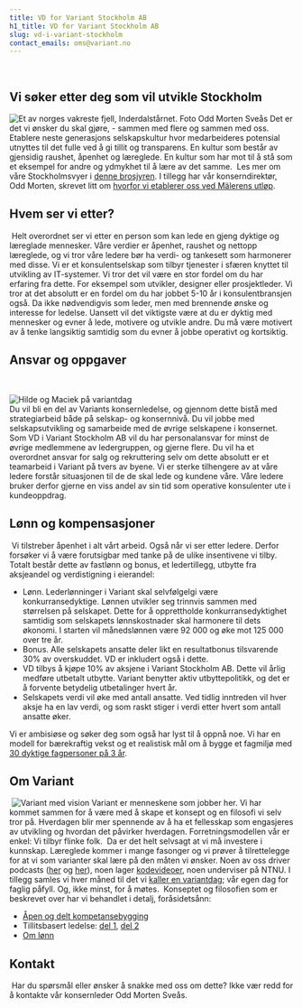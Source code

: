 ```yaml
---
title: VD for Variant Stockholm AB
h1_title: VD for Variant Stockholm AB
slug: vd-i-variant-stockholm
contact_emails: oms@variant.no
---
```


​​
​

## Vi søker etter deg som vil utvikle Stockholm

![Et av norges vakreste fjell, Inderdalstårnet. Foto Odd Morten Sveås](/images/innerdalstarnet.svg)
Det er det vi ønsker du skal gjøre, - sammen med flere og sammen med oss. Etablere neste generasjons selskapskultur hvor medarbeideres potensial utnyttes til det fulle ved å gi tillit og transparens. En kultur som består av gjensidig raushet, åpenhet og læreglede. En kultur som har mot til å stå som et eksempel for andre og ydmykhet til å lære av det samme.
​
Les mer om våre Stockholmsvyer i [denne brosjyren](https://variant.se/vyer). I tillegg har vår konserndirektør, Odd Morten, skrevet litt om [hvorfor vi etablerer oss ved Mälerens utløp](https://blog.variant.no/hej-stockholm-ebf1309eb32a).
​

## Hvem ser vi etter?

​
Helt overordnet ser vi etter en person som kan lede en gjeng dyktige og læreglade mennesker. Våre verdier er åpenhet, raushet og nettopp læreglede, og vi tror våre ledere bør ha verdi- og tankesett som harmonerer med disse.
Vi er et konsulentselskap som tilbyr tjenester i sfæren knyttet til utvikling av IT-systemer. Vi tror det vil være en stor fordel om du har erfaring fra dette. For eksempel som utvikler, designer eller prosjektleder. Vi tror at det absolutt er en fordel om du har jobbet 5-10 år i konsulentbransjen også. Da ikke nødvendigvis som leder, men med brennende ønske og interesse for ledelse. Uansett vil det viktigste være at du er dyktig med mennesker og evner å lede, motivere og utvikle andre. Du må være motivert av å tenke langsiktig samtidig som du evner å jobbe operativt og kortsiktig.
​

## Ansvar og oppgaver

​

<div class="left blob1"><img alt="Hilde og Maciek på variantdag" src="/images/hilde-maciek.png"/></div>
​
Du vil bli en del av Variants konsernledelse, og gjennom dette bistå med strategiarbeid både på selskap- og konsernnivå. Du vil jobbe med selskapsutvikling og samarbeide med de øvrige selskapene i konsernet.
Som VD i Variant Stockholm AB vil du har personalansvar for minst de øvrige medlemmene av ledergruppen, og gjerne flere. Du vil ha et overordnet ansvar for salg og rekruttering selv om dette absolutt er et teamarbeid i Variant på tvers av byene.
Vi er sterke tilhengere av at våre ledere forstår situasjonen til de de skal lede og kundene våre. Våre ledere bruker derfor gjerne en viss andel av sin tid som operative konsulenter ute i kundeoppdrag.

## Lønn og kompensasjoner

​
Vi tilstreber åpenhet i alt vårt arbeid. Også når vi ser etter ledere. Derfor forsøker vi å være forutsigbar med tanke på de ulike insentivene vi tilby. Totalt består dette av fastlønn og bonus, et ledertillegg, utbytte fra aksjeandel og verdistigning i eierandel:
​

- Lønn. Lederlønninger i Variant skal selvfølgelgi være konkurransedyktige. Lønnen utvikler seg trinnvis sammen med størrelsen på selskapet. Dette for å opprettholde konkurransedyktighet samtidig som selskapets lønnskostnader skal harmonere til dets økonomi. I starten vil månedslønnen være 92 000 og øke mot 125 000 over tre år.
- Bonus. Alle selskapets ansatte deler likt en resultatbonus tilsvarende 30% av overskuddet. VD er inkludert også i dette.
- VD tilbys å kjøpe 10% av aksjene i Variant Stockholm AB. Dette vil årlig medføre utbetalt utbytte. Variant benytter aktiv utbyttepolitikk, og det er å forvente betydelig utbetalinger hvert år.
- Selskapets verdi vil øke med antall ansatte. Ved tidlig inntreden vil hver aksje ha en lav verdi, og som raskt stiger i verdi etter hvert som antall ansatte øker.

Vi er ambisiøse og søker deg som også har lyst til å oppnå noe. Vi har en modell for bærekraftig vekst og et realistisk mål om å bygge et fagmiljø med [30 dyktige fagpersoner på 3 år](/verdiutvikling).
  ​
  ​

## Om Variant

​
![Variant med vision](/images/flaske.png)
Variant er menneskene som jobber her. Vi har kommet sammen for å være med å skape et konsept og en filosofi vi selv tror på. Hverdagen blir mer spennende av å ha et fellesskap som engasjeres av utvikling og hvordan det påvirker hverdagen. Forretningsmodellen vår er enkel: Vi tilbyr flinke folk.
​
Da er det helt selvsagt at vi må investere i kunnskap. Læreglede kommer i mange fasonger og vi prøver å tilrettelegge for at vi som varianter skal lære på den måten vi ønsker. Noen av oss driver podcasts ([her](http://bartjs.io/tag/podcast-episode/) og [her](https://kortslutning.fun/)), noen lager [kodevideoer](https://youtube.com/kodesnutt), noen underviser på NTNU. I tillegg samles vi hver måned til det vi [kaller en variantdag](https://blog.variant.no/tagged/variantdag); vår egen dag for faglig påfyll. Og, ikke minst, for å møtes.
​
Konseptet og filosofien som er beskrevet over har vi behandlet i detalj, foråsidetsånn:
​

- [Åpen og delt kompetansebygging](https://blog.variant.no/aapen-og-delt-kompetansebygging-c229771eee93)
- Tillitsbasert ledelse: [del 1](https://blog.variant.no/tillitsbasert-ledelse-del-1-hva-og-hvorfor-86f6aa485cf9), [del 2](https://blog.variant.no/tillitsbasert-ledelse-del-2-sette-retning-449452fcc6a6)
- [Om lønn](https://blog.variant.no/l%C3%B8nnsoppgj%C3%B8ret-2021-17e2b6375d30)
  ​

## Kontakt

​
Har du spørsmål eller ønsker å snakke med oss om dette? Ikke vær redd for å kontakte vår konsernleder Odd Morten Sveås.